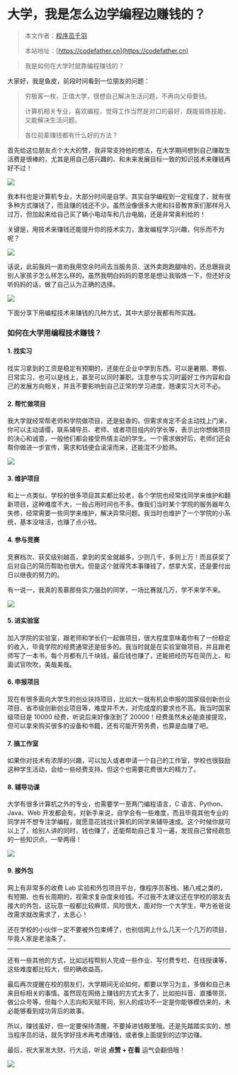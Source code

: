 # 大学，我是怎么边学编程边赚钱的？

> 本文作者：[程序员千羽](https://yuyuanweb.feishu.cn/wiki/Abldw5WkjidySxkKxU2cQdAtnah)
>
> 本站地址：[https://codefather.cn](https://codefather.cn)

> 我是如何在大学时就靠编程赚钱的？

大家好，我是鱼皮，前段时间看到一位朋友的问题：

> 穷极客一枚，正值大学，很想自己解决生活问题，不再向父母要钱。
>
> 计算机相关专业，喜欢编程，觉得工作当然是对口的最好，既能锻炼技能，又能解决生活问题。
>
> 各位前辈赚钱都有什么好的方法？

首先给这位朋友点个大大的赞，我非常支持他的想法，在大学期间想到自己赚取生活费是很棒的，尤其是用自己感兴趣的、和未来发展目标一致的知识技术来赚钱再好不过！

![](https://pic.yupi.icu/5563/202311021518336.png)

我本科也是计算机专业，大部分时间是自学。其实自学编程到一定程度了，就有很多种方式赚钱了，而且赚的钱还不少。虽然没像很多大佬和抖音教育家们那样月入过万，但加起来给自己买了辆小电动车和几台电脑，还是非常奥利给的！

关键是，用技术来赚钱还能提升你的技术实力，激发编程学习兴趣，何乐而不为呢？

![](https://pic.yupi.icu/5563/202311021518269.png)

话说，此前我妈一直劝我用空余时间去当服务员、送外卖跑跑腿啥的，还总跟我说别人家孩子怎么样怎么样的。虽然我明白妈妈的意思是想让我锻炼一下，但还好没听妈妈的话，做了自己认为正确的选择。

![](https://pic.yupi.icu/5563/202311021518360.png)

下面分享下用编程技术来赚钱的几种方式，其中大部分我都有所实践。

### 如何在大学用编程技术赚钱？

#### 1. 找实习

找实习拿到的工资是稳定有预期的，还能在企业中学到东西。可以是暑期、寒假、日常实习，也可以是线上，甚至可以同时兼职。注意参与实习时最好工作内容和自己的发展方向相关，并且不要影响到自己正常的学习进度，翘课实习大可不必。

#### 2. 帮忙做项目

我大学就经常帮老师和学院做项目，还是挺香的。但需求肯定不会主动找上门来，你可以主动请缨，联系辅导员、老师、或者项目组内的学长等，表示出你想做项目的决心和诚意，一般他们都会接受热情主动的学生。一个需求做好后，老师们还会帮你做进一步宣传，需求和钱便会滚滚而来，还能混不少脸熟。

![](https://pic.yupi.icu/5563/202311021518339.png)

#### 3. 维护项目

和上一点类似，学校的很多项目其实都比较老，各个学院也经常找同学来维护和翻新项目，这种难度不大，一般占用时间也不多。像我们当时某个学院的服务器年久失修，经常需要一些同学来维护，解决异常问题。我当时也维护了一个学院的小系统，基本没啥活，也赚了点小钱。

#### 4. 参与竞赛

竞赛档次、获奖级别越高，拿到的奖金就越多，少则几千，多则上万！而且获奖了后对自己的简历帮助也很大。但是这个就得凭本事赚钱了，想拿大奖，还是要付出日以继夜的努力的。

有一说一，我真的羡慕那些实力强劲的同学，一场比赛就几万，学不来学不来。

![](https://pic.yupi.icu/5563/202311021518260.png)

#### 5. 进实验室

加入学院的实验室，跟老师和学长们一起做项目，很大程度意味着你有了一份稳定的收入，毕竟学院的经费通常还是挺多的。我当时就是在实验室做项目，并且跟老师写了一本书，每个月都有几千块钱，最后钱也赚了，还能把经历写在简历上、和面试官吹吹，美哉美哉。

#### 6. 申报项目

现在有很多面向大学生的创业扶持项目，比如大一就有机会申报的国家级创新创业项目、省市级创新创业项目等，难度并不大，对完成度的要求也不高。我当时国家级项目是 10000 经费，听说后来好像涨到了 20000！经费虽然未必能直接提现，但可以拿来购买很多的设备和书籍，还有可能开劳务费，也算是血赚了吧。

#### 7. 搞工作室

如果你对技术有浓厚的兴趣，可以加入或者申请一个自己的工作室，学校也很鼓励这种学生活动，会给一些经费支持。但这个也需要花费很大的精力了。

#### 8. 辅导功课

大学有很多计算机之外的专业，也需要学一至两门编程语言，C 语言、Python、Java、Web 开发都会有。对新手来说，自学会有一些难度，而且毕竟其他专业的同学并不想专注学编程，就愿意花钱找计算机的同学来辅导速成。这个时候你就可以上了，给别人讲的同时，钱也赚了，还能帮助自己复习一遍，发现自己曾经疏忽的一些知识点，一举两得！

![](https://pic.yupi.icu/5563/202311021518284.png)

#### 9. 接外包

网上有非常多的收费 Lab 实验和外包项目平台，像程序员客栈、猪八戒之类的，有短期、也有长周期的，视需求复杂度来给钱。不过我不太建议还在学校的朋友去接大的外包，这玩意一般都比较麻烦，风险很大，面对你一个大学生，甲方爸爸说改需求就改需求了，太恶心！

还在学校的小伙伴一定不要被外包束缚了，也别信网上什么几天一个几万的项目，毕竟人家是老油条了。



------



还有一些其他的方式，比如远程帮别人完成一些作业、写付费专栏、在线授课等，这些难度都比较大，但的确收益高。

最后再次提醒在校的朋友们，大学期间无论如何，都要以学习为主，多做和自己未来目标相关的事情。虽然现在网络上赚钱的方式太多了，比如拍抖音、直播带货、做公众号等，但每个人志向和天赋不同，别人的成功不一定是你能够模仿来的，未必能够看到成功背后的故事。

所以，赚钱虽好，但一定要保持清醒，不要掉进钱眼里哦。还是先踏踏实实的，想当程序员的话，就先学好技术再考虑赚钱，或者像上面提到的边学边赚。

最后，祝大家发大财、行大运，听说 **点赞 + 在看** 运气会翻倍哦！

![](https://pic.yupi.icu/5563/202311021518791.png)